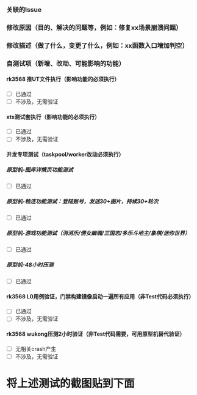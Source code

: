 ### 关联的Issue

### 修改原因（目的、解决的问题等，例如：修复xx场景崩溃问题）

### 修改描述（做了什么，变更了什么，例如：xx函数入口增加判空）

### 自测试项（新增、改动、可能影响的功能）
#### rk3568 推UT文件执行（影响功能的必须执行）
- [ ] 已通过
- [ ] 不涉及，无需验证
#### xts测试套执行（影响功能的必须执行）
- [ ] 已通过
- [ ] 不涉及，无需验证
#### 并发专项测试（taskpool/worker改动必须执行）
##### 原型机-图库详情页功能测试
- [ ] 已通过
##### 原型机-畅连功能测试：登陆账号，发送30+图片，持续30+轮次
- [ ] 已通过
##### 原型机-游戏功能测试（消消乐/倩女幽魂/三国志/多乐斗地主/象棋/迷你世界）
- [ ] 已通过
##### 原型机-48小时压测
- [ ] 已通过
#### rk3568 L0用例验证，门禁构建镜像启动一遍所有应用（非Test代码必须执行）
- [ ] 已通过
- [ ] 不涉及，无需验证
#### rk3568 wukong压测2小时验证（非Test代码需要，可用原型机替代验证）
- [ ] 无相关crash产生
- [ ] 不涉及，无需验证

# 将上述测试的截图贴到下面